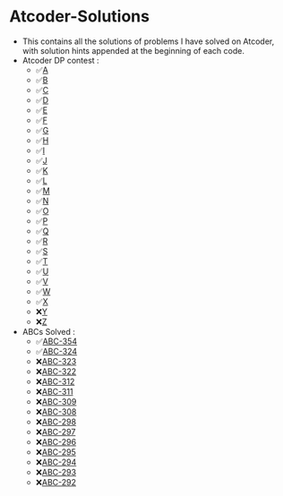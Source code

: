# Atcoder-Solutions

* This contains all the solutions of problems I have solved on Atcoder, with solution hints appended at the beginning of each code.
* Atcoder DP contest :
  - ✅[A](https://atcoder.jp/contests/dp/tasks/dp_a) 
  - ✅[B](https://atcoder.jp/contests/dp/tasks/dp_b) 
  - ✅[C](https://atcoder.jp/contests/dp/tasks/dp_c) 
  - ✅[D](https://atcoder.jp/contests/dp/tasks/dp_d) 
  - ✅[E](https://atcoder.jp/contests/dp/tasks/dp_e) 
  - ✅[F](https://atcoder.jp/contests/dp/tasks/dp_f) 
  - ✅[G](https://atcoder.jp/contests/dp/tasks/dp_g) 
  - ✅[H](https://atcoder.jp/contests/dp/tasks/dp_h) 
  - ✅[I](https://atcoder.jp/contests/dp/tasks/dp_i) 
  - ✅[J](https://atcoder.jp/contests/dp/tasks/dp_j) 
  - ✅[K](https://atcoder.jp/contests/dp/tasks/dp_k) 
  - ✅[L](https://atcoder.jp/contests/dp/tasks/dp_l) 
  - ✅[M](https://atcoder.jp/contests/dp/tasks/dp_m) 
  - ✅[N](https://atcoder.jp/contests/dp/tasks/dp_n) 
  - ✅[O](https://atcoder.jp/contests/dp/tasks/dp_o) 
  - ✅[P](https://atcoder.jp/contests/dp/tasks/dp_p) 
  - ✅[Q](https://atcoder.jp/contests/dp/tasks/dp_q) 
  - ✅[R](https://atcoder.jp/contests/dp/tasks/dp_r) 
  - ✅[S](https://atcoder.jp/contests/dp/tasks/dp_s) 
  - ✅[T](https://atcoder.jp/contests/dp/tasks/dp_t) 
  - ✅[U](https://atcoder.jp/contests/dp/tasks/dp_u) 
  - ✅[V](https://atcoder.jp/contests/dp/tasks/dp_v) 
  - ✅[W](https://atcoder.jp/contests/dp/tasks/dp_w) 
  - ✅[X](https://atcoder.jp/contests/dp/tasks/dp_x) 
  - ❌[Y](https://atcoder.jp/contests/dp/tasks/dp_y) 
  - ❌[Z](https://atcoder.jp/contests/dp/tasks/dp_z) 
* ABCs Solved :
  - ✅[ABC-354](https://atcoder.jp/contests/abc354) 
  - ✅[ABC-324](https://atcoder.jp/contests/abc324)
  - ❌[ABC-323](https://atcoder.jp/contests/abc323)
  - ❌[ABC-322](https://atcoder.jp/contests/abc322)
  - ❌[ABC-312](https://atcoder.jp/contests/abc312)
  - ❌[ABC-311](https://atcoder.jp/contests/abc311)
  - ❌[ABC-309](https://atcoder.jp/contests/abc309)
  - ❌[ABC-308](https://atcoder.jp/contests/abc308)
  - ❌[ABC-298](https://atcoder.jp/contests/abc298)
  - ❌[ABC-297](https://atcoder.jp/contests/abc297)
  - ❌[ABC-296](https://atcoder.jp/contests/abc296)
  - ❌[ABC-295](https://atcoder.jp/contests/abc295)
  - ❌[ABC-294](https://atcoder.jp/contests/abc294)
  - ❌[ABC-293](https://atcoder.jp/contests/abc293)
  - ❌[ABC-292](https://atcoder.jp/contests/abc292)
